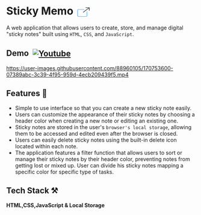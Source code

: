 # Sticky Memo <a href="https://stickymemo.netlify.app/" target="_blank"><img align="center" src="./Img-Icons/icons8-external-link-64.png" alt="live link" height="30" width="40" /></a>

A web application that allows users to create, store, and manage digital "sticky notes" built using `HTML`, `CSS`, and `JavaScript`.

## Demo &nbsp;<a href="https://youtu.be/ckkf7m72e_Q" target="_blank"><img align="center" src="https://raw.githubusercontent.com/rahuldkjain/github-profile-readme-generator/master/src/images/icons/Social/youtube.svg" alt="Youtube" height="30" width="40" /></a>

https://user-images.githubusercontent.com/88960105/170753600-07389abc-3c39-4f95-959d-4ecb209439f5.mp4


## Features 📝

- Simple to use interface so that you can create a new sticky note easily.
- Users can customize the appearance of their sticky notes by choosing a header color when creating a new note or editing an existing one.
- Sticky notes are stored in the user's `browser's local storage`, allowing them to be accessed and edited even after the browser is closed.
- Users can easily delete sticky notes using the built-in delete icon located within each note.
- The application features a filter function that allows users to sort or manage their sticky notes by their header color, preventing notes from getting lost or mixed up. User can divide his sticky notes mapping a specific color for specific type of tasks. 

## Tech Stack ⚒

**HTML,CSS,JavaScript & Local Storage**


